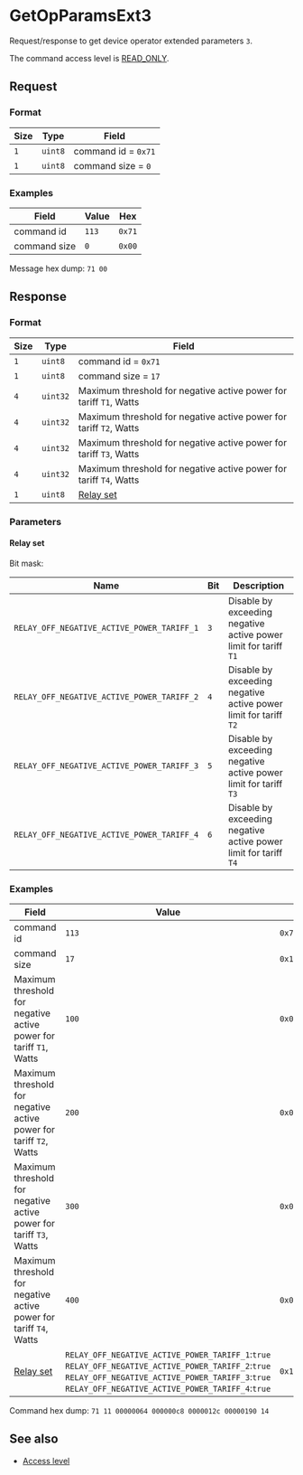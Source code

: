 # GetOpParamsExt3

Request/response to get device operator extended parameters `3`.

The command access level is [READ_ONLY](../basics.md#command-access-level).


## Request

### Format

| Size | Type    | Field               |
| ---- | ------- | ------------------- |
| `1`  | `uint8` | command id = `0x71` |
| `1`  | `uint8` | command size = `0`  |

### Examples

| Field        | Value | Hex    |
| ------------ | ----- | ------ |
| command id   | `113` | `0x71` |
| command size | `0`   | `0x00` |

Message hex dump: `71 00`


## Response

### Format

| Size | Type     | Field                                                              |
| ---- | -------- | ------------------------------------------------------------------ |
| `1`  | `uint8`  | command id = `0x71`                                                |
| `1`  | `uint8`  | command size = `17`                                                |
| `4`  | `uint32` | Maximum threshold for negative active power for tariff `T1`, Watts |
| `4`  | `uint32` | Maximum threshold for negative active power for tariff `T2`, Watts |
| `4`  | `uint32` | Maximum threshold for negative active power for tariff `T3`, Watts |
| `4`  | `uint32` | Maximum threshold for negative active power for tariff `T4`, Watts |
| `1`  | `uint8`  | [Relay set](#relay-set)                                            |

### Parameters

#### Relay set

Bit mask:

| Name                                       | Bit | Description                                                      |
| ------------------------------------------ | --- | ---------------------------------------------------------------- |
| `RELAY_OFF_NEGATIVE_ACTIVE_POWER_TARIFF_1` | `3` | Disable by exceeding negative active power limit for tariff `T1` |
| `RELAY_OFF_NEGATIVE_ACTIVE_POWER_TARIFF_2` | `4` | Disable by exceeding negative active power limit for tariff `T2` |
| `RELAY_OFF_NEGATIVE_ACTIVE_POWER_TARIFF_3` | `5` | Disable by exceeding negative active power limit for tariff `T3` |
| `RELAY_OFF_NEGATIVE_ACTIVE_POWER_TARIFF_4` | `6` | Disable by exceeding negative active power limit for tariff `T4` |

### Examples

| Field                                                              | Value                                                                                                                                                                                                            | Hex          |
| ------------------------------------------------------------------ | ---------------------------------------------------------------------------------------------------------------------------------------------------------------------------------------------------------------- | ------------ |
| command id                                                         | `113`                                                                                                                                                                                                            | `0x71`       |
| command size                                                       | `17`                                                                                                                                                                                                             | `0x11`       |
| Maximum threshold for negative active power for tariff `T1`, Watts | `100`                                                                                                                                                                                                            | `0x00000064` |
| Maximum threshold for negative active power for tariff `T2`, Watts | `200`                                                                                                                                                                                                            | `0x000000c8` |
| Maximum threshold for negative active power for tariff `T3`, Watts | `300`                                                                                                                                                                                                            | `0x0000012c` |
| Maximum threshold for negative active power for tariff `T4`, Watts | `400`                                                                                                                                                                                                            | `0x00000190` |
| [Relay set](#relay-set)                                            | `RELAY_OFF_NEGATIVE_ACTIVE_POWER_TARIFF_1`:`true`<br>`RELAY_OFF_NEGATIVE_ACTIVE_POWER_TARIFF_2`:`true`<br>`RELAY_OFF_NEGATIVE_ACTIVE_POWER_TARIFF_3`:`true`<br>`RELAY_OFF_NEGATIVE_ACTIVE_POWER_TARIFF_4`:`true` | `0x14`       |

Command hex dump: `71 11 00000064 000000c8 0000012c 00000190 14`


## See also

* [Access level](../basics.md#command-access-level)
